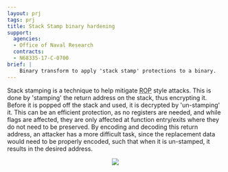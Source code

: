 ```yaml
---
layout: prj
tags: prj
title: Stack Stamp binary hardening
support:
  agencies:
  - Office of Naval Research
  contracts:
  - N68335-17-C-0700
brief: |
    Binary transform to apply 'stack stamp' protections to a binary.
---
```


Stack stamping is a technique to help mitigate
<abbr title="Return Oriented Programming">ROP</abbr> style attacks.
This is done by 'stamping' the return address on the stack, thus
encrypting it.  Before it is popped off the stack and used, it is
decrypted by 'un-stamping' it.  This can be an efficient protection,
as no registers are needed, and while flags are affected, they are
only affected at function entry/exits where they do not need to be
preserved.  By encoding and decoding this return address, an attacker
has a more difficult task, since the replacement data would need to be
properly encoded, such that when it is un-stamped, it results in the
desired address.

<center>
  <img src="{{ "/img/stack-stamp.svg"|url }}" class="w3-light-grey w3-padding w3-round gt-smaller-on-small">
</center>
